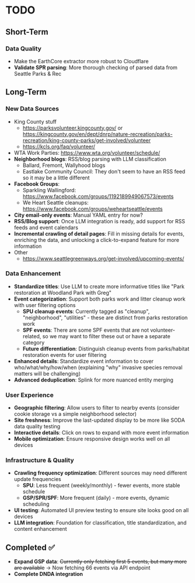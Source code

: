 # TODO

## Short-Term

### Data Quality
- Make the EarthCore extractor more robust to Cloudflare
- **Validate SPR parsing**: More thorough checking of parsed data from Seattle Parks & Rec

## Long-Term

### New Data Sources
- King County stuff
  - https://parksvolunteer.kingcounty.gov/ or https://kingcounty.gov/en/dept/dnrp/nature-recreation/parks-recreation/king-county-parks/get-involved/volunteer
  - https://kcls.org/faq/volunteer/
- WTA Work Parties: https://www.wta.org/volunteer/schedule/
- **Neighborhood blogs**: RSS/blog parsing with LLM classification
  - Ballard, Fremont, Wallyhood blogs
  - Eastlake Community Council: They don't seem to have an RSS feed so it may be a little different
- **Facebook Groups**:
  - Sparkling Wallingford: https://www.facebook.com/groups/1192189949067573/events
  - We Heart Seattle cleanups: https://www.facebook.com/groups/weheartseattle/events
- **City email-only events**: Manual YAML entry for now?
- **RSS/Blog support**: Once LLM integration is ready, add support for RSS feeds and event calendars
- **Incremental crawling of detail pages**: Fill in missing details for events, enriching the data, and unlocking a click-to-expand feature for more information
- Other
  - https://www.seattlegreenways.org/get-involved/upcoming-events/

### Data Enhancement
- **Standardize titles**: Use LLM to create more informative titles like "Park restoration at Woodland Park with Greg"
- **Event categorization**: Support both parks work and litter cleanup work with user filtering options
  - **SPU cleanup events**: Currently tagged as "cleanup", "neighborhood", "utilities" - these are distinct from parks restoration work
  - **SPF events**: There are some SPF events that are not volunteer-related, so we may want to filter these out or have a separate category
  - **Future differentiation**: Distinguish cleanup events from parks/habitat restoration events for user filtering
- **Enhanced details**: Standardize event information to cover who/what/why/how/when (explaining "why" invasive species removal matters will be challenging)
- **Advanced deduplication**: Splink for more nuanced entity merging

### User Experience
- **Geographic filtering**: Allow users to filter to nearby events (consider cookie storage vs a simple neighborhood selector)
- **Site freshness**: Improve the last-updated display to be more like SODA data quality testing
- **Interactive details**: Click on rows to expand with more event information
- **Mobile optimization**: Ensure responsive design works well on all devices

### Infrastructure & Quality
- **Crawling frequency optimization**: Different sources may need different update frequencies
  - **SPU**: Less frequent (weekly/monthly) - fewer events, more stable schedule
  - **GSP/SPR/SPF**: More frequent (daily) - more events, dynamic scheduling
- **UI testing**: Automated UI preview testing to ensure site looks good on all devices
- **LLM integration**: Foundation for classification, title standardization, and content enhancement

## Completed ✅
- **Expand GSP data**: ~~Currently only fetching first 5 events, but many more are available~~ → Now fetching 66 events via API endpoint
- **Complete DNDA integration**
